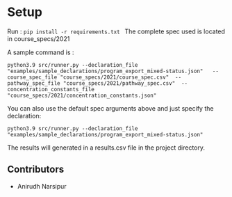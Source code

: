 # Setup 

Run : ``` pip install -r requirements.txt  ```
The complete spec used is located in course_specs/2021

A sample command is :

```
python3.9 src/runner.py --declaration_file "examples/sample_declarations/program_export_mixed-status.json"   --course_spec_file "course_specs/2021/course_spec.csv"  --pathway_spec_file "course_specs/2021/pathway_spec.csv"  --concentration_constants_file  "course_specs/2021/concentration_constants.json"
```

You can also use the default spec arguments above and just specify the declaration:
```
python3.9 src/runner.py --declaration_file "examples/sample_declarations/program_export_mixed-status.json"
```

The results will generated in a results.csv file in the project directory.
## Contributors
* Anirudh Narsipur
